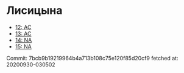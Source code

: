 # Лисицына
- [12: AC](12.md)
- [13: AC](13.md)
- [14: NA](14.md)
- [15: NA](15.md)

Commit: 7bcb9b19219964b4a713b108c75e120f85d20cf9
 fetched at: 20200930-030502
